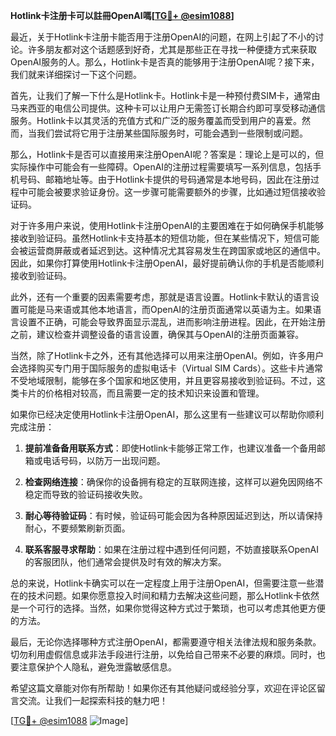 **Hotlink卡注册卡可以註冊OpenAI嗎[[TG💪+ @esim1088](https://t.me/s/esim1088)]**

最近，关于Hotlink卡注册卡能否用于注册OpenAI的问题，在网上引起了不小的讨论。许多朋友都对这个话题感到好奇，尤其是那些正在寻找一种便捷方式来获取OpenAI服务的人。那么，Hotlink卡是否真的能够用于注册OpenAI呢？接下来，我们就来详细探讨一下这个问题。

首先，让我们了解一下什么是Hotlink卡。Hotlink卡是一种预付费SIM卡，通常由马来西亚的电信公司提供。这种卡可以让用户无需签订长期合约即可享受移动通信服务。Hotlink卡以其灵活的充值方式和广泛的服务覆盖而受到用户的喜爱。然而，当我们尝试将它用于注册某些国际服务时，可能会遇到一些限制或问题。

那么，Hotlink卡是否可以直接用来注册OpenAI呢？答案是：理论上是可以的，但实际操作中可能会有一些障碍。OpenAI的注册过程需要填写一系列信息，包括手机号码、邮箱地址等。由于Hotlink卡提供的号码通常是本地号码，因此在注册过程中可能会被要求验证身份。这一步骤可能需要额外的步骤，比如通过短信接收验证码。

对于许多用户来说，使用Hotlink卡注册OpenAI的主要困难在于如何确保手机能够接收到验证码。虽然Hotlink卡支持基本的短信功能，但在某些情况下，短信可能会被运营商屏蔽或者延迟到达。这种情况尤其容易发生在跨国家或地区的通信中。因此，如果你打算使用Hotlink卡注册OpenAI，最好提前确认你的手机是否能顺利接收到验证码。

此外，还有一个重要的因素需要考虑，那就是语言设置。Hotlink卡默认的语言设置可能是马来语或其他本地语言，而OpenAI的注册页面通常以英语为主。如果语言设置不正确，可能会导致界面显示混乱，进而影响注册进程。因此，在开始注册之前，建议检查并调整设备的语言设置，确保其与OpenAI的注册页面兼容。

当然，除了Hotlink卡之外，还有其他选择可以用来注册OpenAI。例如，许多用户会选择购买专门用于国际服务的虚拟电话卡（Virtual SIM Cards）。这些卡片通常不受地域限制，能够在多个国家和地区使用，并且更容易接收到验证码。不过，这类卡片的价格相对较高，而且需要一定的技术知识来设置和管理。

如果你已经决定使用Hotlink卡注册OpenAI，那么这里有一些建议可以帮助你顺利完成注册：

1. **提前准备备用联系方式**：即使Hotlink卡能够正常工作，也建议准备一个备用邮箱或电话号码，以防万一出现问题。
   
2. **检查网络连接**：确保你的设备拥有稳定的互联网连接，这样可以避免因网络不稳定而导致的验证码接收失败。

3. **耐心等待验证码**：有时候，验证码可能会因为各种原因延迟到达，所以请保持耐心，不要频繁刷新页面。

4. **联系客服寻求帮助**：如果在注册过程中遇到任何问题，不妨直接联系OpenAI的客服团队，他们通常会提供及时有效的解决方案。

总的来说，Hotlink卡确实可以在一定程度上用于注册OpenAI，但需要注意一些潜在的技术问题。如果你愿意投入时间和精力去解决这些问题，那么Hotlink卡依然是一个可行的选择。当然，如果你觉得这种方式过于繁琐，也可以考虑其他更方便的方法。

最后，无论你选择哪种方式注册OpenAI，都需要遵守相关法律法规和服务条款。切勿利用虚假信息或非法手段进行注册，以免给自己带来不必要的麻烦。同时，也要注意保护个人隐私，避免泄露敏感信息。

希望这篇文章能对你有所帮助！如果你还有其他疑问或经验分享，欢迎在评论区留言交流。让我们一起探索科技的魅力吧！

[[TG💪+ @esim1088](https://t.me/s/esim1088) ![Image](https://i.postimg.cc/4NQfJmqS/Snipaste-2025-05-13-00-14-12.png)]
